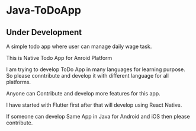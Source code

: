 # Java-ToDoApp
Under Development
---------------------
A simple todo app where user can manage daily wage task.

This is Native Todo App for Anroid Platform 

I am trying to develop ToDo App in many languages for learning purpose. So please conntribute and develop it with different language for all platforms.

Anyone can Contribute and develop more features for this app.

I have started with Flutter first after that will develop using React Native. 

If someone can develop Same App in Java for Android and iOS then please contribute.
